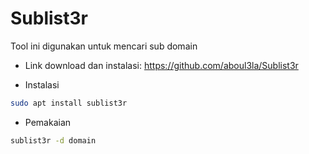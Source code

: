 # Sublist3r
Tool ini digunakan untuk mencari sub domain

- Link download dan instalasi: https://github.com/aboul3la/Sublist3r

- Instalasi
```sh
sudo apt install sublist3r
```

- Pemakaian
```sh
sublist3r -d domain
```